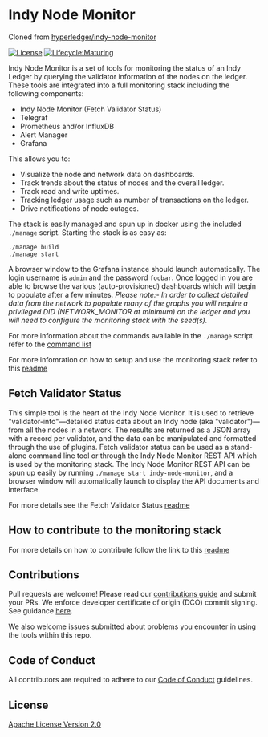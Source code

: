# Indy Node Monitor
Cloned from [hyperledger/indy-node-monitor](https://github.com/hyperledger/indy-node-monitor)

[![License](https://img.shields.io/badge/License-Apache%202.0-blue.svg)](LICENSE)
[![Lifecycle:Maturing](https://img.shields.io/badge/Lifecycle-Maturing-007EC6)](https://github.com/bcgov/repomountie/blob/master/doc/lifecycle-badges.md)

Indy Node Monitor is a set of tools for monitoring the status of an Indy Ledger by querying the validator information of the nodes on the ledger.  These tools are integrated into a full monitoring stack including the following components:

- Indy Node Monitor (Fetch Validator Status)
- Telegraf
- Prometheus and/or InfluxDB
- Alert Manager
- Grafana

This allows you to:
- Visualize the node and network data on dashboards.
- Track trends about the status of nodes and the overall ledger.
- Track read and write uptimes.
- Tracking ledger usage such as number of transactions on the ledger.
- Drive notifications of node outages.

The stack is easily managed and spun up in docker using the included `./manage` script. Starting the stack is as easy as:
```
./manage build
./manage start
```

A browser window to the Grafana instance should launch automatically.  The login username is `admin` and the password `foobar`.  Once logged in you are able to browse the various (auto-provisioned) dashboards which will begin to populate after a few minutes.  *Please note:- In order to collect detailed data from the network to populate many of the graphs you will require a privileged DID (NETWORK_MONITOR at minimum) on the ledger and you will need to configure the monitoring stack with the seed(s).*

For more information about the commands available in the `./manage` script refer to the [command list](docs/README.md#command-list)

For more infomration on how to setup and use the monitoring stack refer to this [readme](docs/README.md#setting-up-the-monitoring-stack)

## Fetch Validator Status

This simple tool is the heart of the Indy Node Monitor.  It is used to retrieve "validator-info"&mdash;detailed status data about an Indy node (aka "validator")&mdash;from all the nodes in a network. The results are returned as a JSON array with a record per validator, and the data can be manipulated and formatted through the use of plugins.  Fetch validator status can be used as a stand-alone command line tool or through the Indy Node Monitor REST API which is used by the monitoring stack.  The Indy Node Monitor REST API can be spun up easily by running `./manage start indy-node-monitor`, and a browser window will automatically launch to display the API documents and interface.

For more details see the Fetch Validator Status [readme](fetch-validator-status/README.md)

## How to contribute to the monitoring stack

For more details on how to contribute follow the link to this [readme](docs/README.md)

## Contributions

Pull requests are welcome! Please read our [contributions guide](CONTRIBUTING.md) and submit your PRs. We enforce developer certificate of origin (DCO) commit signing. See guidance [here](https://github.com/apps/dco).

We also welcome issues submitted about problems you encounter in using the tools within this repo.

## Code of Conduct

All contributors are required to adhere to our [Code of Conduct](CODE_OF_CONDUCT.md) guidelines.

## License

[Apache License Version 2.0](LICENSE)